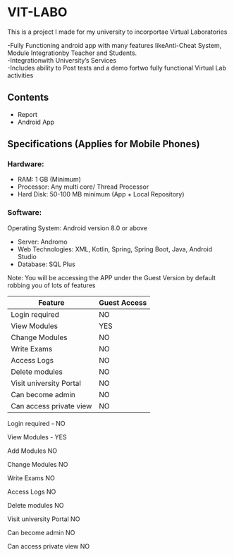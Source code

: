 # VIT-LABO
This is a project I made for my university to incorportae Virtual Laboratories 

-Fully Functioning android app with many features likeAnti-Cheat System, Module Integrationby Teacher and Students. <br>
-Integrationwith University’s Services <br>
-Includes ability to Post tests and a demo fortwo fully functional Virtual Lab activities <br>

## Contents

- Report <br>
- Android App <br>

## Specifications (Applies for Mobile Phones)

### Hardware:

- RAM: 1 GB (Minimum)<br>
- Processor: Any multi core/ Thread Processor<br>
- Hard Disk: 50-100 MB minimum (App + Local Repository)<br>

### Software:

Operating System: Android version 8.0 or above <br>
- Server: Andromo<br>
- Web Technologies: XML, Kotlin, Spring, Spring Boot, Java, Android Studio<br>
- Database: SQL Plus<br>


Note: You will be accessing the APP under the Guest Version by default robbing you of lots of features


| Feature     | Guest Access |
| ----------- | ----------- |
| Login required    | NO      |
| View Modules  | YES        |
| Change Modules    | NO      |
| Write Exams  | NO       |
|Access Logs    | NO       |
| Delete modules  | NO       |
| Visit university Portal    | NO       |
| Can become admin  | NO      |
| Can access private view    | NO       |

Login required - NO

View Modules - YES

Add Modules
NO

Change Modules
NO

Write Exams
NO

Access Logs
NO

Delete modules
NO

Visit university Portal
NO

Can become admin
NO

Can access private view
NO
